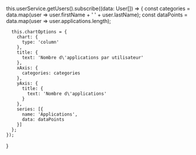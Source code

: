 this.userService.getUsers().subscribe((data: User[]) => {
      const categories = data.map(user => user.firstName + ' ' + user.lastName);
      const dataPoints = data.map(user => user.applications.length);

      this.chartOptions = {
        chart: {
          type: 'column'
        },
        title: {
          text: 'Nombre d\'applications par utilisateur'
        },
        xAxis: {
          categories: categories
        },
        yAxis: {
          title: {
            text: 'Nombre d\'applications'
          }
        },
        series: [{
          name: 'Applications',
          data: dataPoints
        }]
      };
    });
  }
